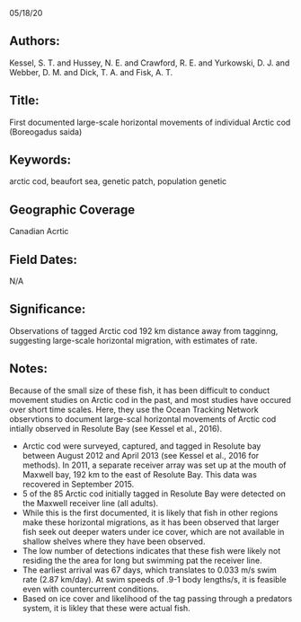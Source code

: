 05/18/20
## Authors:
Kessel, S. T. and Hussey, N. E. and Crawford, R. E. and Yurkowski, D. J. and Webber, D. M. and Dick, T. A. and Fisk, A. T.
## Title:
First documented large-scale horizontal movements of individual Arctic cod (Boreogadus saida)
## Keywords:
arctic cod, beaufort sea, genetic patch, population genetic
## Geographic Coverage
Canadian Acrtic
## Field Dates:
N/A
## Significance:
Observations of tagged Arctic cod 192 km distance away from tagginng, suggesting large-scale horizontal migration, with estimates of rate.

## Notes:
Because of the small size of these fish, it has been difficult to conduct movement studies on Arctic cod in the past, and most studies have occured over short time scales. Here, they use the Ocean Tracking Network observtions to document large-scal horizontal movements of Arctic cod intially observed in Resolute Bay (see Kessel et al., 2016).

- Arctic cod were surveyed, captured, and tagged in Resolute bay between August 2012 and April 2013 (see Kessel et al., 2016 for methods). In 2011, a separate receiver array was set up at the mouth of Maxwell bay, 192 km to the east of Resolute Bay. This data was recovered in September 2015.
- 5 of the 85 Arctic cod initially tagged in Resolute Bay were detected on the Maxwell receiver line (all adults).
- While this is the first documented, it is likely that fish in other regions make these horizontal migrations, as it has been observed that larger fish seek out deeper waters under ice cover, which are not available in shallow shelves where they have been observed.
- The low number of detections indicates that these fish were likely not residing the the area for long but swimming pat the receiver line.
- The earliest arrival was 67 days, which translates to 0.033 m/s swim rate (2.87 km/day). At swim speeds of .9-1 body lengths/s, it is feasible even with countercurrent conditions.
- Based on ice cover and likelihood of the tag passing through a predators system, it is likley that these were actual fish.

